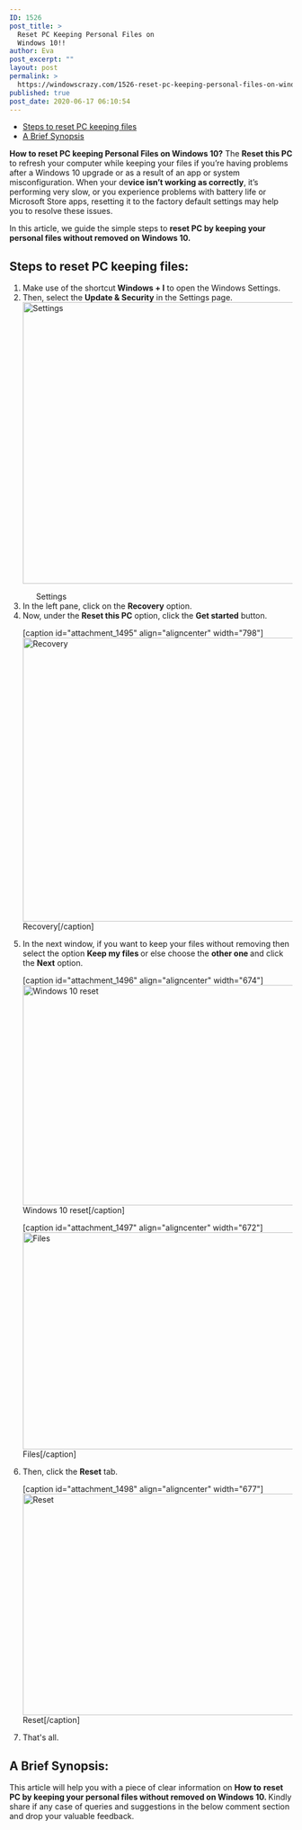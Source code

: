 ```yaml
---
ID: 1526
post_title: >
  Reset PC Keeping Personal Files on
  Windows 10!!
author: Eva
post_excerpt: ""
layout: post
permalink: >
  https://windowscrazy.com/1526-reset-pc-keeping-personal-files-on-windows-10/
published: true
post_date: 2020-06-17 06:10:54
---
```

<ul class="toc">
 	<li><a href="#1">Steps to reset PC keeping files</a></li>
 	<li><a href="#2">A Brief Synopsis</a></li>
</ul>
<strong><strong><strong><span class="dcap">H</span><strong>ow to reset PC keeping Personal Files on Windows 10?</strong></strong></strong></strong> The <strong>Reset this PC</strong> to refresh <span class="vm-hook-outer"><span class="vm-hook">your computer</span></span> while keeping your files if you’re having problems after a Windows 10 upgrade or as a result of an app or system misconfiguration. When your de<strong>vice isn’t working as correctly</strong>, it’s performing very slow, or you experience problems with <span class="vm-hook-outer"><span class="vm-hook">battery life</span></span> or Microsoft Store apps, resetting it to the factory default settings may help you to resolve these issues.

In this article, we guide the simple steps to <strong>reset PC by keeping your personal files without removed on Windows 10.</strong>
<h2 id="1">Steps to reset PC keeping files:</h2>
<ol>
 	<li>Make use of the shortcut<strong> Windows + I</strong> to open the Windows Settings.</li>
 	<li>Then, select the <strong>Update &amp; Security</strong> in the Settings page.
<div class="mceTemp">

<img class="wp-image-1494 size-full" src="https://windowscrazy.com/wp-content/uploads/2020/06/Screenshot_8-7-e1592304955650.png" alt="Settings" width="795" height="501" />
<ol id="attachment_1494" class="wp-caption aligncenter" style="width: 795px;">Settings</ol>
</div></li>
 	<li>In the left pane, click on the <strong>Recovery</strong> option.</li>
 	<li>Now, under the <strong>Reset this PC</strong> option, click the <strong>Get started</strong> button.

[caption id="attachment_1495" align="aligncenter" width="798"]<img class="size-full wp-image-1495" src="https://windowscrazy.com/wp-content/uploads/2020/06/Screenshot_9-5.png" alt="Recovery" width="798" height="505" /> Recovery[/caption]</li>
 	<li>In the next window, if you want to keep your files without removing then select the option <strong>Keep my files </strong>or else choose the <strong><strong>other one </strong></strong>and click the <strong>Next</strong> option.

[caption id="attachment_1496" align="aligncenter" width="674"]<img class="size-full wp-image-1496" src="https://windowscrazy.com/wp-content/uploads/2020/06/Screenshot_10-5.png" alt="Windows 10 reset" width="674" height="392" /> Windows 10 reset[/caption]

[caption id="attachment_1497" align="aligncenter" width="672"]<img class="size-full wp-image-1497" src="https://windowscrazy.com/wp-content/uploads/2020/06/Screenshot_11-4.png" alt="Files" width="672" height="386" /> Files[/caption]</li>
 	<li>Then, click the <strong>Reset</strong> tab.

[caption id="attachment_1498" align="aligncenter" width="677"]<img class="size-full wp-image-1498" src="https://windowscrazy.com/wp-content/uploads/2020/06/Screenshot_12-4.png" alt="Reset" width="677" height="394" /> Reset[/caption]</li>
 	<li>That's all.</li>
</ol>
<h2 id="2">A Brief Synopsis:</h2>
This article will help you with a piece of clear information on <strong>How to</strong> <strong>reset PC by keeping your personal files without removed on Windows 10. </strong>Kindly share if any case of queries and suggestions in the below comment section and drop your valuable feedback.